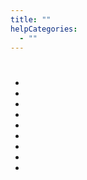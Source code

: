 ```yaml
---
title: ""
helpCategories:
  - ""
---
```

# 

## 

### 



### 



### 







- 
- 
- 
- 
- 
- 
- 
- 
- 



### 

[]()

### 





[![]()]()

## 

### 



### 



###